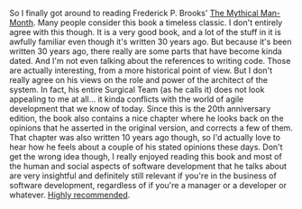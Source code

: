 So I finally got around to reading Frederick P. Brooks' <a href="http://www.amazon.com/Mythical-Man-Month-Software-Engineering-Anniversary/dp/0201835959/ref=pd_bbs_sr_1?ie=UTF8&amp;s=books&amp;qid=1203532526&amp;sr=8-1">The Mythical Man-Month</a>. Many people consider this book a timeless classic. I don't entirely agree with this though. It is a very good book, and a lot of the stuff in it is awfully familiar even though it's written 30 years ago. But because it's been written 30 years ago, there really are some parts that have become kinda dated. And I'm not even talking about the references to writing code. Those are actually interesting, from a more historical point of view. But I don't really agree on his views on the role and power of the architect of the system. In fact, his entire Surgical Team (as he calls it) does not look appealing to me at all... it kinda conflicts with the world of agile development that we know of today. Since this is the 20th anniversary edition, the book also contains a nice chapter where he looks back on the opinions that he asserted in the original version, and corrects a few of them. That chapter was also written 10 years ago though, so I'd actually love to hear how he feels about a couple of his stated opinions these days. Don't get the wrong idea though, I really enjoyed reading this book and most of the human and social aspects of software development that he talks about are very insightful and definitely still relevant if you're in the business of software development, regardless of if you're a manager or a developer or whatever. <a href="/blog/recommended-books/">Highly recommended</a>.